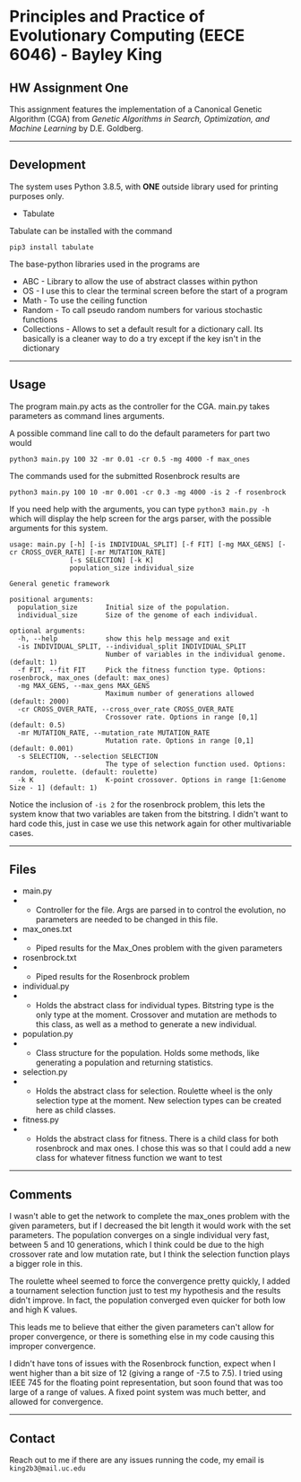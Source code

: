 # Principles and Practice of Evolutionary Computing (EECE 6046) - Bayley King
## HW Assignment One
This assignment features the implementation of a Canonical Genetic Algorithm (CGA) from *Genetic Algorithms in Search, Optimization, and Machine Learning* by D.E.
Goldberg.
___
## Development
The system uses Python 3.8.5, with **ONE** outside library used for printing purposes only. 
- Tabulate

Tabulate can be installed with the command

```pip3 install tabulate```

The base-python libraries used in the programs are
- ABC - Library to allow the use of abstract classes within python
- OS - I use this to clear the terminal screen before the start of a program
- Math - To use the ceiling function
- Random - To call pseudo random numbers for various stochastic functions
- Collections - Allows to set a default result for a dictionary call. Its basically is a cleaner way to do a try except if the key isn't in the dictionary 
___
## Usage
The program main.py acts as the controller for the CGA. main.py takes parameters as command lines arguments.

A possible command line call to do the default parameters for part two would 

```python3 main.py 100 32 -mr 0.01 -cr 0.5 -mg 4000 -f max_ones```

The commands used for the submitted Rosenbrock results are 

```python3 main.py 100 10 -mr 0.001 -cr 0.3 -mg 4000 -is 2 -f rosenbrock```

If you need help with the arguments, you can type ```python3 main.py -h``` which will display the help screen for the args parser, with the possible arguments for this system.
```
usage: main.py [-h] [-is INDIVIDUAL_SPLIT] [-f FIT] [-mg MAX_GENS] [-cr CROSS_OVER_RATE] [-mr MUTATION_RATE]
               [-s SELECTION] [-k K]
               population_size individual_size

General genetic framework

positional arguments:
  population_size       Initial size of the population.
  individual_size       Size of the genome of each individual.

optional arguments:
  -h, --help            show this help message and exit
  -is INDIVIDUAL_SPLIT, --individual_split INDIVIDUAL_SPLIT
                        Number of variables in the individual genome. (default: 1)
  -f FIT, --fit FIT     Pick the fitness function type. Options: rosenbrock, max_ones (default: max_ones)
  -mg MAX_GENS, --max_gens MAX_GENS
                        Maximum number of generations allowed (default: 2000)
  -cr CROSS_OVER_RATE, --cross_over_rate CROSS_OVER_RATE
                        Crossover rate. Options in range [0,1] (default: 0.5)
  -mr MUTATION_RATE, --mutation_rate MUTATION_RATE
                        Mutation rate. Options in range [0,1] (default: 0.001)
  -s SELECTION, --selection SELECTION
                        The type of selection function used. Options: random, roulette. (default: roulette)
  -k K                  K-point crossover. Options in range [1:Genome Size - 1] (default: 1)
  ```

Notice the inclusion of `-is 2` for the rosenbrock problem, this lets the system know that two variables are taken from the bitstring. I didn't want to hard code this, just in case we use this network again for other multivariable cases.
___
## Files
- main.py
- - Controller for the file. Args are parsed in to control the evolution, no parameters are needed to be changed in this file. 
- max_ones.txt
- - Piped results for the Max_Ones problem with the given parameters
- rosenbrock.txt
- - Piped results for the Rosenbrock problem
- individual.py
- - Holds the abstract class for individual types. Bitstring type is the only type at the moment. Crossover and mutation are methods to this class, as well as a method to generate a new individual.
- population.py
- - Class structure for the population. Holds some methods, like generating a population and returning statistics.
- selection.py
- - Holds the abstract class for selection. Roulette wheel is the only selection type at the moment. New selection types can be created here as child classes.
- fitness.py
- - Holds the abstract class for fitness. There is a child class for both rosenbrock and max ones. I chose this was so that I could add a new class for whatever fitness function we want to test
___
## Comments
I wasn't able to get the network to complete the max_ones problem with the given parameters, but if I decreased the bit length it would work with the set parameters. The population converges on a single individual very fast, between 5 and 10 generations, which I think could be due to the high crossover rate and low mutation rate, but I think the selection function plays a bigger role in this. 

The roulette wheel seemed to force the convergence pretty quickly, I added a tournament selection function just to test my hypothesis and the results didn't improve. In fact, the population converged even quicker for both low and high K values. 

This leads me to believe that either the given parameters can't allow for proper convergence, or there is something else in my code causing this improper convergence.

I didn't have tons of issues with the Rosenbrock function, expect when I went higher than a bit size of 12 (giving a range of -7.5 to 7.5). I tried using IEEE 745 for the floating point representation, but soon found that was too large of a range of values. A fixed point system was much better, and allowed for convergence.
___
## Contact
Reach out to me if there are any issues running the code, my email is `king2b3@mail.uc.edu`
